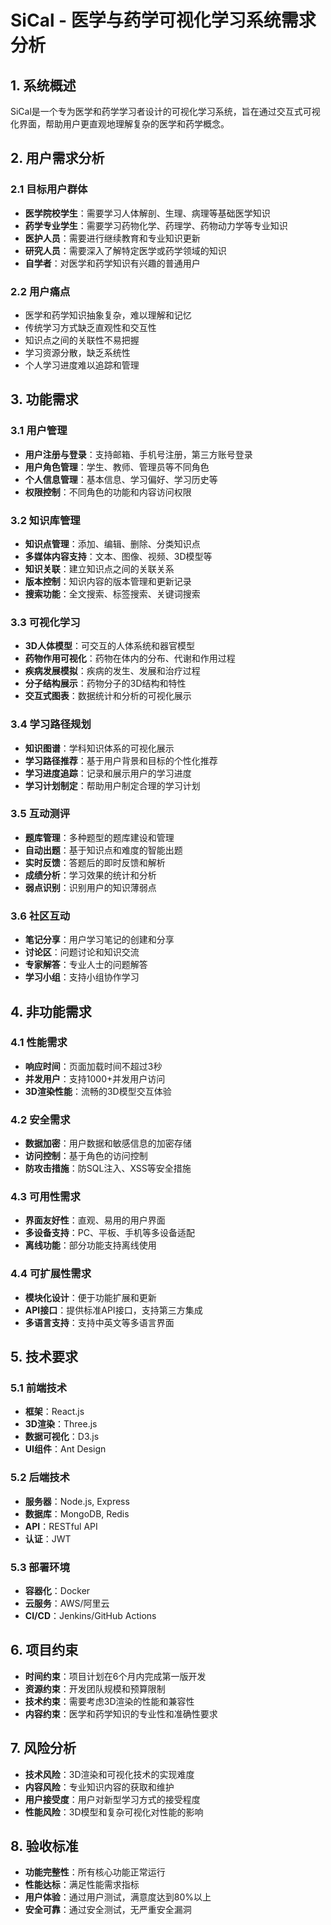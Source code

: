 # SiCal - 医学与药学可视化学习系统需求分析

## 1. 系统概述

SiCal是一个专为医学和药学学习者设计的可视化学习系统，旨在通过交互式可视化界面，帮助用户更直观地理解复杂的医学和药学概念。

## 2. 用户需求分析

### 2.1 目标用户群体

- **医学院校学生**：需要学习人体解剖、生理、病理等基础医学知识
- **药学专业学生**：需要学习药物化学、药理学、药物动力学等专业知识
- **医护人员**：需要进行继续教育和专业知识更新
- **研究人员**：需要深入了解特定医学或药学领域的知识
- **自学者**：对医学和药学知识有兴趣的普通用户

### 2.2 用户痛点

- 医学和药学知识抽象复杂，难以理解和记忆
- 传统学习方式缺乏直观性和交互性
- 知识点之间的关联性不易把握
- 学习资源分散，缺乏系统性
- 个人学习进度难以追踪和管理

## 3. 功能需求

### 3.1 用户管理

- **用户注册与登录**：支持邮箱、手机号注册，第三方账号登录
- **用户角色管理**：学生、教师、管理员等不同角色
- **个人信息管理**：基本信息、学习偏好、学习历史等
- **权限控制**：不同角色的功能和内容访问权限

### 3.2 知识库管理

- **知识点管理**：添加、编辑、删除、分类知识点
- **多媒体内容支持**：文本、图像、视频、3D模型等
- **知识关联**：建立知识点之间的关联关系
- **版本控制**：知识内容的版本管理和更新记录
- **搜索功能**：全文搜索、标签搜索、关键词搜索

### 3.3 可视化学习

- **3D人体模型**：可交互的人体系统和器官模型
- **药物作用可视化**：药物在体内的分布、代谢和作用过程
- **疾病发展模拟**：疾病的发生、发展和治疗过程
- **分子结构展示**：药物分子的3D结构和特性
- **交互式图表**：数据统计和分析的可视化展示

### 3.4 学习路径规划

- **知识图谱**：学科知识体系的可视化展示
- **学习路径推荐**：基于用户背景和目标的个性化推荐
- **学习进度追踪**：记录和展示用户的学习进度
- **学习计划制定**：帮助用户制定合理的学习计划

### 3.5 互动测评

- **题库管理**：多种题型的题库建设和管理
- **自动出题**：基于知识点和难度的智能出题
- **实时反馈**：答题后的即时反馈和解析
- **成绩分析**：学习效果的统计和分析
- **弱点识别**：识别用户的知识薄弱点

### 3.6 社区互动

- **笔记分享**：用户学习笔记的创建和分享
- **讨论区**：问题讨论和知识交流
- **专家解答**：专业人士的问题解答
- **学习小组**：支持小组协作学习

## 4. 非功能需求

### 4.1 性能需求

- **响应时间**：页面加载时间不超过3秒
- **并发用户**：支持1000+并发用户访问
- **3D渲染性能**：流畅的3D模型交互体验

### 4.2 安全需求

- **数据加密**：用户数据和敏感信息的加密存储
- **访问控制**：基于角色的访问控制
- **防攻击措施**：防SQL注入、XSS等安全措施

### 4.3 可用性需求

- **界面友好性**：直观、易用的用户界面
- **多设备支持**：PC、平板、手机等多设备适配
- **离线功能**：部分功能支持离线使用

### 4.4 可扩展性需求

- **模块化设计**：便于功能扩展和更新
- **API接口**：提供标准API接口，支持第三方集成
- **多语言支持**：支持中英文等多语言界面

## 5. 技术要求

### 5.1 前端技术

- **框架**：React.js
- **3D渲染**：Three.js
- **数据可视化**：D3.js
- **UI组件**：Ant Design

### 5.2 后端技术

- **服务器**：Node.js, Express
- **数据库**：MongoDB, Redis
- **API**：RESTful API
- **认证**：JWT

### 5.3 部署环境

- **容器化**：Docker
- **云服务**：AWS/阿里云
- **CI/CD**：Jenkins/GitHub Actions

## 6. 项目约束

- **时间约束**：项目计划在6个月内完成第一版开发
- **资源约束**：开发团队规模和预算限制
- **技术约束**：需要考虑3D渲染的性能和兼容性
- **内容约束**：医学和药学知识的专业性和准确性要求

## 7. 风险分析

- **技术风险**：3D渲染和可视化技术的实现难度
- **内容风险**：专业知识内容的获取和维护
- **用户接受度**：用户对新型学习方式的接受程度
- **性能风险**：3D模型和复杂可视化对性能的影响

## 8. 验收标准

- **功能完整性**：所有核心功能正常运行
- **性能达标**：满足性能需求指标
- **用户体验**：通过用户测试，满意度达到80%以上
- **安全可靠**：通过安全测试，无严重安全漏洞